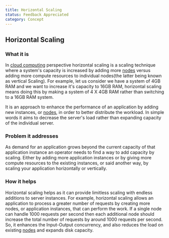 ```yaml
---
title: Horizontal Scaling
status: Feedback Appreciated
category: Concept
---
```


## Horizontal Scaling

### What it is

In [cloud computing](https://github.com/cncf/glossary/blob/main/definitions/cloud_computing.md) perspective horizontal scaling is a scaling technique where a system's capacity is increased by adding more [nodes](https://github.com/cncf/glossary/blob/main/definitions/nodes.md) versus adding more compute resources to individual nodes(the latter being known as vertical Scaling). For example, let us consider we have a system of 4GB RAM and we want to increase it's capacity to 16GB RAM, horizontal scaling means doing this by making a system of 4 X 4GB RAM rather than switching to a 16GB RAM system.

It is an approach to enhance the performance of an application by adding new instances, or [nodes](https://github.com/cncf/glossary/blob/main/definitions/nodes.md), in order to better distribute the workload. In simple words it aims to decrease the server's load rather than expanding capacity of the individual server.

### Problem it addresses

As demand for an application grows beyond the current capacity of that application instance an operator needs to find a way to add capacity by scaling. Either by adding more application instances or by giving more compute resources to the existing instances, or said another way, by scaling your application horizontally or vertically.

### How it helps

Horizontal scaling helps as it can provide limitless scaling with endless additions to server instances. For example, horizontal scaling allows an application to process a greater number of requests by creating more nodes, or application instances, that can perform the work. If a single node can handle 1000 requests per second then each additional node should increase the total number of requests by around 1000 requests per second. So, it enhances the Input-Output concurrency, and also reduces the load on existing [nodes](https://github.com/cncf/glossary/blob/main/definitions/nodes.md) and expands disk capacity.
